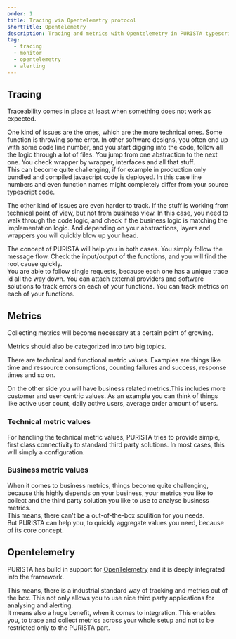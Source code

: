 ```yaml
---
order: 1
title: Tracing via Opentelemetry protocol
shortTitle: Opentelemetry
description: Tracing and metrics with Opentelemetry in PURISTA typescript nodejs backend framework applications and how to use them.
tag:
  - tracing
  - monitor
  - opentelemetry
  - alerting
---
```



## Tracing

Traceability comes in place at least when something does not work as expected.  

One kind of issues are the ones, which are the more technical ones. Some function is throwing some error.
In other software designs, you often end up with some code line number, and you start digging into the code, follow all the logic through a lot of files. You jump from one abstraction to the next one. You check wrapper by wrapper, interfaces and all that stuff.  
This can become quite challenging, if for example in production only bundled and compiled javascript code is deployed. In this case line numbers and even function names might completely differ from your source typescript code.

The other kind of issues are even harder to track. If the stuff is working from technical point of view, but not from business view.
In this case, you need to walk through the code logic, and check if the business logic is matching the implementation logic. And depending on your abstractions, layers and wrappers you will quickly blow up your head.

The concept of PURISTA will help you in both cases. You simply follow the message flow. Check the input/output of the functions, and you will find the root cause quickly.  
You are able to follow single requests, because each one has a unique trace id all the way down. You can attach external providers and software solutions to track errors on each of your functions. You can track metrics on each of your functions.

## Metrics

Collecting metrics will become necessary at a certain point of growing.

Metrics should also be categorized into two big topics.

There are technical and functional metric values. Examples are things like time and ressource consumptions, counting failures and success, response times and so on.

On the other side you will have business related metrics.This includes more customer and user centric values. As an example you can think of things like active user count, daily active users, average order amount of users.

### Technical metric values

For handling the technical metric values, PURISTA tries to provide simple, first class connectivity to standard third party solutions. In most cases, this will simply a configuration.

### Business metric values

When it comes to business metrics, things become quite challenging, because this highly depends on your business, your metrics you like to collect and the third party solution you like to use to analyse business metrics.  
This means, there can't be a out-of-the-box soulition for you needs.  
But PURISTA can help you, to quickly aggregate values you need, because of its core concept.

## Opentelemetry

PURISTA has build in support for [OpenTelemetry](https://opentelemetry.io/) and it is deeply integrated into the framework.

This means, there is a industrial standard way of tracking and metrics out of the box. This not only allows you to use nice third party applications for analysing and alerting.  
It means also a huge benefit, when it comes to integration. This enables you, to trace and collect metrics across your whole setup and not to be restricted only to the PURISTA part.
